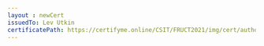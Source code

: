 ```yaml
--- 
layout : newCert 
issuedTo: Lev Utkin 
certificatePath: https://certifyme.online/CSIT/FRUCT2021/img/cert/author/LevUtkin_a5311.png
--- 
```

